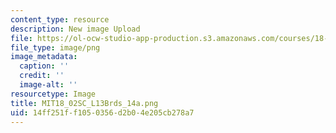 ```yaml
---
content_type: resource
description: New image Upload
file: https://ol-ocw-studio-app-production.s3.amazonaws.com/courses/18-02sc-multivariable-calculus-fall-2010/14ff251ff1050356d2b04e205cb278a7_MIT18_02SC_L13Brds_14a.png
file_type: image/png
image_metadata:
  caption: ''
  credit: ''
  image-alt: ''
resourcetype: Image
title: MIT18_02SC_L13Brds_14a.png
uid: 14ff251f-f105-0356-d2b0-4e205cb278a7
---
```

